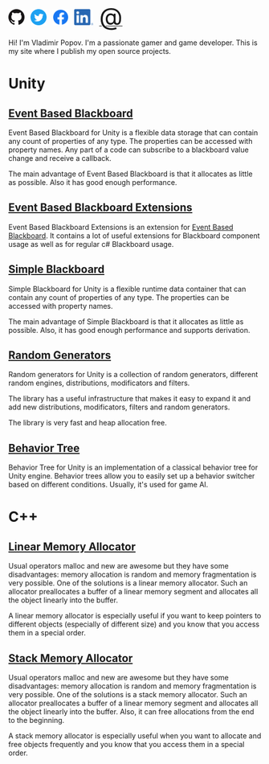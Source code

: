 [<img src="GitHubLogo.png" alt="https://github.com/ZorPastaman" height="32">](https://github.com/ZorPastaman) &nbsp;
[<img src="TwitterLogo.png" alt="https://twitter.com/LawarZor1994" height="32">](https://twitter.com/LawarZor1994) &nbsp;
[<img src="FacebookLogo.png" alt="https://www.facebook.com/vladimir.popov.5059" height="32">](https://www.facebook.com/vladimir.popov.5059) &nbsp;
[<img src="InLogo.png" alt="https://www.linkedin.com/in/vladimir-popov-27a213130" height="32">](https://www.linkedin.com/in/vladimir-popov-27a213130) &nbsp;
[<font size="24">@</font>](mailto:zor1994@gmail.com)

Hi! I'm Vladimir Popov. I'm a passionate gamer and game developer.
This is my site where I publish my open source projects.

# Unity

## [Event Based Blackboard](https://github.com/ZorPastaman/Event-Based-Blackboard)

Event Based Blackboard for Unity is a flexible data storage that can contain any count of properties of any type. 
The properties can be accessed with property names. 
Any part of a code can subscribe to a blackboard value change and receive a callback.

The main advantage of Event Based Blackboard is that it allocates as little as possible. 
Also it has good enough performance.

## [Event Based Blackboard Extensions](https://github.com/ZorPastaman/Event-Based-Blackboard-Extensions)

Event Based Blackboard Extensions is an extension for
[Event Based Blackboard](https://github.com/ZorPastaman/Event-Based-Blackboard).
It contains a lot of useful extensions for Blackboard component usage as well as for regular c# Blackboard usage.

## [Simple Blackboard](https://github.com/ZorPastaman/Simple-Blackboard)

Simple Blackboard for Unity is a flexible runtime data container that can contain any count of properties of any type. 
The properties can be accessed with property names.

The main advantage of Simple Blackboard is that it allocates as little as possible. 
Also, it has good enough performance and supports derivation.

## [Random Generators](https://github.com/ZorPastaman/Random-Generators)

Random generators for Unity is a collection of random generators, 
different random engines, distributions, modificators and filters.

The library has a useful infrastructure that makes it easy to expand it and add new
distributions, modificators, filters and random generators.

The library is very fast and heap allocation free.

## [Behavior Tree](https://github.com/ZorPastaman/Behavior-Tree)

Behavior Tree for Unity is an implementation of a classical behavior tree for Unity engine. 
Behavior trees allow you to easily set up a behavior switcher based on different conditions. 
Usually, it's used for game AI.

# C++

## [Linear Memory Allocator](https://github.com/ZorPastaman/Linear-Memory-Allocator)

Usual operators malloc and new are awesome but they have some disadvantages: memory allocation is random and memory fragmentation is very possible. 
One of the solutions is a linear memory allocator. Such an allocator preallocates a buffer of a linear memory segment and allocates all the object linearly into the buffer.

A linear memory allocator is especially useful if you want to keep pointers to different objects (especially of different size) and you know that you access them in a special order.

## [Stack Memory Allocator](https://github.com/ZorPastaman/Stack-Memory-Allocator)

Usual operators malloc and new are awesome but they have some disadvantages: memory allocation is random and memory fragmentation is very possible. 
One of the solutions is a stack memory allocator. Such an allocator preallocates a buffer of a linear memory segment and allocates all the object linearly into the buffer. 
Also, it can free allocations from the end to the beginning.

A stack memory allocator is especially useful when you want to allocate and free objects frequently and you know that you access them in a special order.
